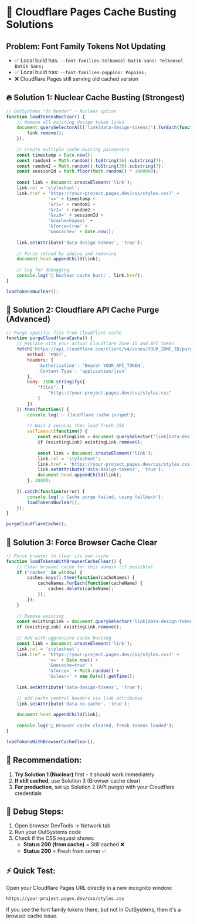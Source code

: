 # 🚨 Cloudflare Pages Cache Busting Solutions

## Problem: Font Family Tokens Not Updating
- ✅ Local build has: `--font-families-telkomsel-batik-sans: Telkomsel Batik Sans;`
- ✅ Local build has: `--font-families-poppins: Poppins;`
- ❌ Cloudflare Pages still serving old cached version

## 🔥 **Solution 1: Nuclear Cache Busting (Strongest)**

```javascript
// OutSystems "On Render" - Nuclear option
function loadTokensNuclear() {
    // Remove all existing design token links
    document.querySelectorAll('link[data-design-tokens]').forEach(function(link) {
        link.remove();
    });
    
    // Create multiple cache-busting parameters
    const timestamp = Date.now();
    const random1 = Math.random().toString(36).substring(7);
    const random2 = Math.random().toString(36).substring(7);
    const sessionId = Math.floor(Math.random() * 1000000);
    
    const link = document.createElement('link');
    link.rel = 'stylesheet';
    link.href = 'https://your-project.pages.dev/css/styles.css?' + 
                'v=' + timestamp + 
                '&r1=' + random1 + 
                '&r2=' + random2 + 
                '&sid=' + sessionId + 
                '&cache=bypass' +
                '&force=true' +
                '&nocache=' + Date.now();
    
    link.setAttribute('data-design-tokens', 'true');
    
    // Force reload by adding and removing
    document.head.appendChild(link);
    
    // Log for debugging
    console.log('🚀 Nuclear cache bust:', link.href);
}

loadTokensNuclear();
```

## 🔧 **Solution 2: Cloudflare API Cache Purge (Advanced)**

```javascript
// Purge specific file from Cloudflare cache
function purgeCloudflareCache() {
    // Replace with your actual Cloudflare Zone ID and API token
    fetch('https://api.cloudflare.com/client/v4/zones/YOUR_ZONE_ID/purge_cache', {
        method: 'POST',
        headers: {
            'Authorization': 'Bearer YOUR_API_TOKEN',
            'Content-Type': 'application/json'
        },
        body: JSON.stringify({
            "files": [
                "https://your-project.pages.dev/css/styles.css"
            ]
        })
    }).then(function() {
        console.log('✅ Cloudflare cache purged');
        
        // Wait 2 seconds then load fresh CSS
        setTimeout(function() {
            const existingLink = document.querySelector('link[data-design-tokens]');
            if (existingLink) existingLink.remove();
            
            const link = document.createElement('link');
            link.rel = 'stylesheet';
            link.href = 'https://your-project.pages.dev/css/styles.css?fresh=' + Date.now();
            link.setAttribute('data-design-tokens', 'true');
            document.head.appendChild(link);
        }, 2000);
        
    }).catch(function(error) {
        console.log('⚠️ Cache purge failed, using fallback');
        loadTokensNuclear();
    });
}

purgeCloudflareCache();
```

## 🎯 **Solution 3: Force Browser Cache Clear**

```javascript
// Force browser to clear its own cache
function loadTokensWithBrowserCacheClear() {
    // Clear browser cache for this domain (if possible)
    if ('caches' in window) {
        caches.keys().then(function(cacheNames) {
            cacheNames.forEach(function(cacheName) {
                caches.delete(cacheName);
            });
        });
    }
    
    // Remove existing
    const existingLink = document.querySelector('link[data-design-tokens]');
    if (existingLink) existingLink.remove();
    
    // Add with aggressive cache busting
    const link = document.createElement('link');
    link.rel = 'stylesheet';
    link.href = 'https://your-project.pages.dev/css/styles.css?' + 
                'v=' + Date.now() + 
                '&nocache=true' +
                '&force=' + Math.random() +
                '&clear=' + new Date().getTime();
    
    link.setAttribute('data-design-tokens', 'true');
    
    // Add cache control headers via link attributes
    link.setAttribute('data-no-cache', 'true');
    
    document.head.appendChild(link);
    
    console.log('🧨 Browser cache cleared, fresh tokens loaded');
}

loadTokensWithBrowserCacheClear();
```

## 🚀 **Recommendation:**

1. **Try Solution 1 (Nuclear)** first - it should work immediately
2. **If still cached**, use Solution 3 (Browser cache clear)
3. **For production**, set up Solution 2 (API purge) with your Cloudflare credentials

## 📝 **Debug Steps:**

1. Open browser DevTools → Network tab
2. Run your OutSystems code
3. Check if the CSS request shows:
   - **Status 200 (from cache)** = Still cached ❌
   - **Status 200** = Fresh from server ✅
   
## ⚡ **Quick Test:**

Open your Cloudflare Pages URL directly in a new incognito window:
```
https://your-project.pages.dev/css/styles.css
```

If you see the font family tokens there, but not in OutSystems, then it's a browser cache issue.
